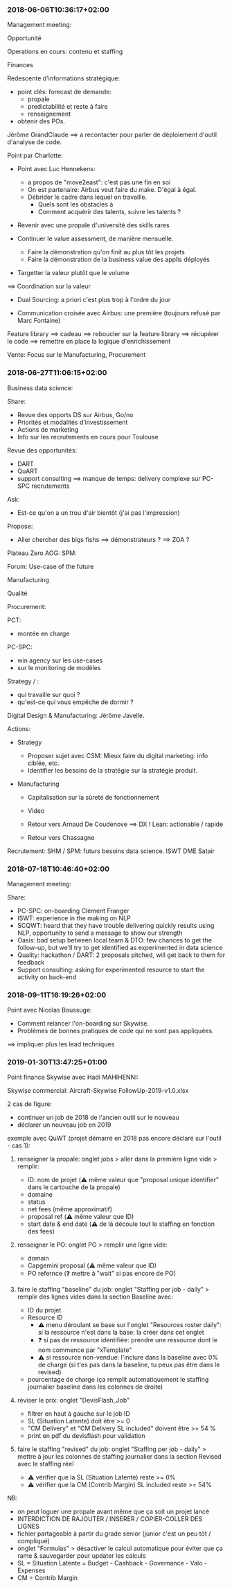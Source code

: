 
### 2018-06-06T10:36:17+02:00

Management meeting:

Opportunité

Operations en cours: contenu et staffing

Finances

Redescente d'informations stratégique:

- point clés: forecast de demande:
    - propale
    - predictabilité et reste à faire
    - renseignement
- obtenir des POs.

Jérôme GrandClaude ==> a recontacter pour parler de déploiement d'outil d'analyse de code.

Point par Charlotte:
- Point avec Luc Hennekens:
    - a propos de "move2east": c'est pas une fin en soi
    - On est partenaire: Airbus veut faire du make. D'égal à égal.
    - Débrider le cadre dans lequel on travaille.
        - Quels sont les obstacles à
        - Comment acquérir des talents, suivre les talents ?

- Revenir avec une propale d'université des skills rares

- Continuer le value assessment, de manière mensuelle.
    - Faire la démonstration qu'on finit au plus tôt les projets
    - Faire la démonstration de la business value des applis déployés

- Targetter la valeur plutôt que le volume

==> Coordination sur la valeur

- Dual Sourcing: a priori c'est plus trop à l'ordre du jour

- Communication croisée avec Airbus: une première (toujours refusé par Marc Fontaine)

Feature library ==> cadeau ==> reboucler sur la feature library
==> récupérer le code
==> remettre en place la logique d'enrichissement

Vente: Focus sur le Manufacturing, Procurement

### 2018-06-27T11:06:15+02:00

Business data science:

Share:
-	Revue des opports DS sur Airbus, Go/no
-	Priorités et modalités d’investissement
-	Actions de marketing
-	Info sur les recrutements en cours pour Toulouse

Revue des opportunités:
- DART
- QuART
- support consulting
==> manque de temps:
    delivery complexe sur PC-SPC
    recrutements

Ask:
- Est-ce qu'on a un trou d'air bientôt (j'ai pas l'impression)

Propose:
- Aller chercher des bigs fishs
==> démonstrateurs ?
==> ZOA ?

Plateau Zero AOG:
SPM:

Forum: Use-case of the future


Manufacturing

Qualité

Procurement:

PCT:
- montée en charge

PC-SPC:
- win agency sur les use-cases
- sur le monitoring de modèles

Strategy / :
- qui travaille sur quoi ?
- qu'est-ce qui vous empêche de dormir ?

Digital Design & Manufacturing: Jérôme Javelle.

Actions:

- Strategy
    - Proposer sujet avec CSM: Mieux faire du digital marketing: info ciblée, etc.
    - Identifier les besoins de la stratégie sur la stratégie produit.

- Manufacturing
    - Capitalisation sur la sûreté de fonctionnement
    - Video
    - Retour vers Arnaud De Coudenove ==> DX !
        Lean: actionable / rapide

    - Retour vers Chassagne

Recrutement:
    SHM / SPM: futurs besoins data science.
    ISWT DME
    Satair

### 2018-07-18T10:46:40+02:00

Management meeting:

Share:
- PC-SPC: on-boarding Clément Franger
- ISWT: experience in the making on NLP
- SCQWT: heard that they have trouble delivering quickly results using NLP, opportunity to send a message to show our strength
- Oasis: bad setup between local team & DTO: few chances to get the follow-up, but we'll try to get identified as experimented in data science
- Quality: hackathon / DART: 2 proposals pitched, will get back to them for feedback
- Support consulting: asking for experimented resource to start the activity on back-end

### 2018-09-11T16:19:26+02:00

Point avec Nicolas Boussuge:
- Comment relancer l'on-boarding sur Skywise.
- Problèmes de bonnes pratiques de code qui ne sont pas appliquées.

==> impliquer plus les lead techniques

### 2019-01-30T13:47:25+01:00

Point finance Skywise avec Hadi MAHIHENNI:

Skywise commercial: Aircraft-Skywise FollowUp-2019-v1.0.xlsx

2 cas de figure:
- continuer un job de 2018 de l'ancien outil sur le nouveau
- déclarer un nouveau job en 2019

exemple avec QuWT (projet démarré en 2018 pas encore déclaré sur l'outil - cas 1):
1. renseigner la propale: onglet jobs > aller dans la première ligne vide > remplir:
    - ID: nom de projet (⚠️ même valeur que "proposal unique identifier" dans le cartouche de la propale)
    - domaine
    - status
    - net fees (même approximatif)
    - proposal ref (⚠️ même valeur que ID)
    - start date & end date (⚠️ de là découle tout le staffing en fonction des fees)

1. renseigner le PO: onglet PO > remplir une ligne vide:
    - domain
    - Capgemini proposal (⚠️ même valeur que ID)
    - PO refernce (❓ mettre à "wait" si pas encore de PO)

1. faire le staffing "baseline" du job: onglet "Staffing per job - daily" > remplir des lignes vides dans la section Baseline avec:
    - ID du projet
    - Resource ID
        - ⚠️ menu déroulant se base sur l'onglet "Resources roster daily": si la ressource n'est dans la base: la créer dans cet onglet
        - ❓ si pas de ressource identifiée: prendre une ressource dont le nom commence par "xTemplate"
        - ⚠️ si ressource non-vendue: l'inclure dans la baseline avec 0% de charge (si t'es pas dans la baseline, tu peux pas être dans le revised)
    - pourcentage de charge (ça remplit automatiquement le staffing journalier baseline dans les colonnes de droite)

1. réviser le prix: onglet "DevisFlash_Job"
    - filtrer en haut à gauche sur le job ID
    - SL (Situation Latente) doit être >= 0
    - "CM Delivery" et "CM Delivery SL included" doivent être >= 54 %
    - print en pdf du devisflash pour validation

1. faire le staffing "revised" du job: onglet "Staffing per job - daily" > mettre à jour les colonnes de staffing journalier dans la section Revised avec le staffing réel
    - ⚠️ vérifier que la SL (Situation Latente) reste >= 0%
    - ⚠️ vérifier que la CM (Contrib Margin) SL included reste >= 54%

NB:
- on peut loguer une propale avant même que ça soit un projet lancé
- INTERDICTION DE RAJOUTER / INSERER / COPIER-COLLER DES LIGNES
- fichier partageable à partir du grade senior (junior c'est un peu tôt / compliqué)
- onglet "Formulas" > désactiver le calcul automatique pour éviter que ça rame & sauvegarder pour updater les calculs
- SL = Situation Latente = Budget - Cashback - Governance - Valo - Expenses
- CM = Contrib Margin
